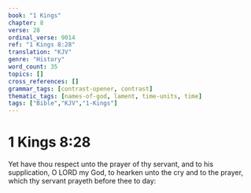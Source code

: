 ```yaml
---
book: "1 Kings"
chapter: 8
verse: 28
ordinal_verse: 9014
ref: "1 Kings 8:28"
translation: "KJV"
genre: "History"
word_count: 35
topics: []
cross_references: []
grammar_tags: [contrast-opener, contrast]
thematic_tags: [names-of-god, lament, time-units, time]
tags: ["Bible","KJV","1-Kings"]
---
```


# 1 Kings 8:28

Yet have thou respect unto the prayer of thy servant, and to his supplication, O LORD my God, to hearken unto the cry and to the prayer, which thy servant prayeth before thee to day:
